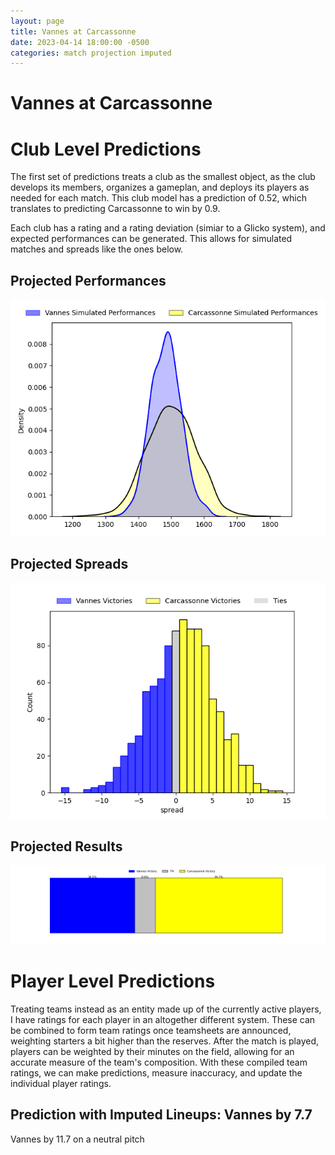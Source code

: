 ```yaml
---  
layout: page  
title: Vannes at Carcassonne  
date: 2023-04-14 18:00:00 -0500  
categories: match projection imputed  
---
```

# Vannes at Carcassonne

# Club Level Predictions


The first set of predictions treats a club as the smallest object, as the club develops its members, organizes a gameplan, and deploys its players as needed for each match. This club model has a prediction of 0.52, which translates to predicting Carcassonne to win by 0.9.

Each club has a rating and a rating deviation (simiar to a Glicko system), and expected performances can be generated. This allows for simulated matches and spreads like the ones below.
## Projected Performances


![Projected Performances](plots/performances_2023-04-14-Carcassonne-Vannes.png)
## Projected Spreads


![Projected Spreads](plots/spreads_2023-04-14-Carcassonne-Vannes.png)
## Projected Results


![Projected Results](plots/resultbar_2023-04-14-Carcassonne-Vannes.png)
# Player Level Predictions


Treating teams instead as an entity made up of the currently active players, I have ratings for each player in an altogether different system. These can be combined to form team ratings once teamsheets are announced, weighting starters a bit higher than the reserves. After the match is played, players can be weighted by their minutes on the field, allowing for an accurate measure of the team's composition. With these compiled team ratings, we can make predictions, measure inaccuracy, and update the individual player ratings.
## Prediction with Imputed Lineups: Vannes by 7.7


Vannes by 11.7 on a neutral pitch

